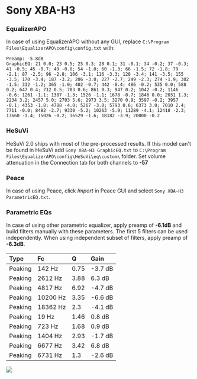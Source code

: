 # Sony XBA-H3

### EqualizerAPO
In case of using EqualizerAPO without any GUI, replace `C:\Program Files\EqualizerAPO\config\config.txt`
with:
```
Preamp: -5.8dB
GraphicEQ: 21 0.0; 23 0.5; 25 0.3; 28 0.1; 31 -0.1; 34 -0.2; 37 -0.3; 41 -0.5; 45 -0.7; 49 -0.8; 54 -1.0; 60 -1.3; 66 -1.5; 72 -1.8; 79 -2.1; 87 -2.5; 96 -2.8; 106 -3.1; 116 -3.3; 128 -3.4; 141 -3.5; 155 -3.5; 170 -3.4; 187 -3.2; 206 -3.0; 227 -2.7; 249 -2.3; 274 -1.9; 302 -1.5; 332 -1.2; 365 -1.0; 402 -0.7; 442 -0.4; 486 -0.2; 535 0.0; 588 0.2; 647 0.4; 712 0.5; 783 0.6; 861 0.3; 947 0.2; 1042 -0.2; 1146 -0.6; 1261 -1.1; 1387 -1.3; 1526 -1.1; 1678 -0.7; 1846 0.0; 2031 1.3; 2234 3.2; 2457 5.0; 2703 5.6; 2973 3.5; 3270 0.9; 3597 -0.2; 3957 -0.1; 4353 -1.8; 4788 -4.0; 5267 -3.0; 5793 0.6; 6373 3.0; 7010 2.4; 7711 -0.0; 8482 -2.7; 9330 -5.2; 10263 -5.9; 11289 -4.1; 12418 -2.3; 13660 -1.4; 15026 -0.2; 16529 -1.6; 18182 -3.9; 20000 -0.2
```

### HeSuVi
HeSuVi 2.0 ships with most of the pre-processed results. If this model can't be found in HeSuVi add
`Sony XBA-H3 GraphicEQ.txt` to `C:\Program Files\EqualizerAPO\config\HeSuVi\eq\custom\` folder.
Set volume attenuation in the Connection tab for both channels to **-57**

### Peace
In case of using Peace, click *Import* in Peace GUI and select `Sony XBA-H3 ParametricEQ.txt`.

### Parametric EQs
In case of using other parametric equalizer, apply preamp of **-6.1dB** and build filters manually
with these parameters. The first 5 filters can be used independently.
When using independent subset of filters, apply preamp of **-6.3dB**.

| Type    | Fc       |    Q | Gain    |
|:--------|:---------|:-----|:--------|
| Peaking | 142 Hz   | 0.75 | -3.7 dB |
| Peaking | 2612 Hz  | 3.88 | 6.3 dB  |
| Peaking | 4817 Hz  | 6.92 | -4.7 dB |
| Peaking | 10200 Hz | 3.35 | -6.6 dB |
| Peaking | 18362 Hz | 2.3  | -4.1 dB |
| Peaking | 19 Hz    | 1.46 | 0.8 dB  |
| Peaking | 723 Hz   | 1.68 | 0.9 dB  |
| Peaking | 1404 Hz  | 2.93 | -1.7 dB |
| Peaking | 6677 Hz  | 3.42 | 6.8 dB  |
| Peaking | 6731 Hz  | 1.3  | -2.6 dB |

![](https://raw.githubusercontent.com/jaakkopasanen/AutoEq/master/results/oratory1990/usound/Sony%20XBA-H3/Sony%20XBA-H3.png)